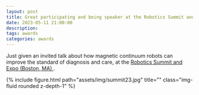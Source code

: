 ```yaml
---
layout: post
title: Great participating and being speaker at the Robotics Summit and Expo 
date: 2023-05-11 21:00:00
description: 
tags: awards
categories: awards
---
```


Just given an invited talk about how magnetic continuum robots can improve the standard of diagnosis and care, at the <a href='https://www.roboticssummit.com/speaker/giovanni-pittiglio/'>Robotics Summit and Expo (Boston, MA)
</a>.

{% include figure.html path="assets/img/summit23.jpg" title="" class="img-fluid rounded z-depth-1" %}
